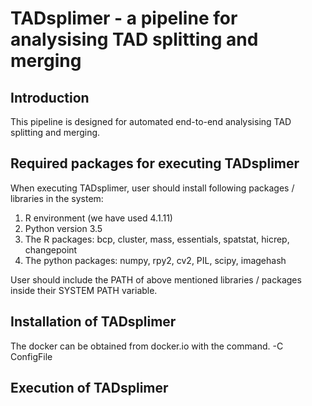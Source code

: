 # TADsplimer - a pipeline for analysising TAD splitting and merging

Introduction
----------

This pipeline is designed for automated end-to-end analysising TAD splitting and merging. 

Required packages for executing TADsplimer
----------

When executing TADsplimer, user should install following packages / libraries in the system:
1. R environment (we have used 4.1.11)
2. Python version 3.5
3. The R packages: bcp, cluster, mass, essentials, spatstat, hicrep, changepoint
4. The python packages: numpy, rpy2, cv2, PIL, scipy, imagehash

User should include the PATH of above mentioned libraries / packages inside their SYSTEM PATH variable. 

Installation of TADsplimer
----------

The docker can be obtained from docker.io with the command.
  -C  ConfigFile		


Execution of TADsplimer
----------




